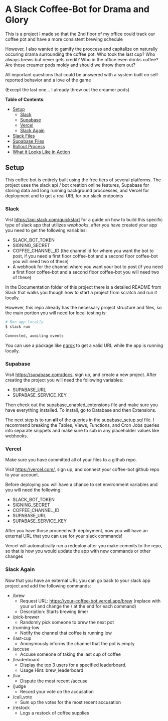 # A Slack Coffee-Bot for Drama and Glory
This is a project I made so that the 2nd floor of my office could track our coffee pot and have a more consistent brewing schedule

However, 
I also wanted to gamify the proccess and capitalize on naturally occuring drama surrounding the coffee pot. 
Who took the last cup? Who always brews but never gets credit? Who in the office even drinks coffee? Are those creamer pods moldy and should we throw them out?

All important questions that could be answered with a system built on self reported behavior and a love of the game

(Except the last one... I already threw out the creamer pods)

**Table of Contents**:

- [Setup](#setup)
  - [Slack](#slack)
  - [Supabase](#supabase)
  - [Vercel](#vercel)
  - [Slack Again](#slack-again)
- [Slack Files](app)
- [Supabase Files](supabase)
- [Rollout Process](Documentation/Rollout_Process)
- [What it Looks Like in Action](Documentation/In_Action)

## Setup
This coffee bot is entirely built using the free tiers of several platforms. 
The project uses the slack api / bot creation online features, Supabase for storing data and long running background 
proccesses, and Vercel for deployment and to get a real URL for our slack endpoints

### Slack
Vist https://api.slack.com/quickstart for a guide on how to build this specific type of slack app that utilizes *webhooks*, after you have created your app you need to get the following variables:
- SLACK_BOT_TOKEN
- SIGNING_SECRET
- COFFEE_CHANNEL_ID (the channel id for where you want the bot to post, if you need a first floor coffee-bot and a second floor coffee-bot you will need two of these)
- A webhook for the channel where you want your bot to post (if you need a first floor coffee-bot and a second floor coffee-bot you will need two of these)

In the Documentation folder of this project there is a detailed README from Slack that walks you though how to start a project from scratch and run it locally.

However, this repo already has the necessary project structure and files, so the main portion you will need for local testing is:

```zsh
# Run app locally
$ slack run

Connected, awaiting events
```
You can use a package like [ngrok](https://ngrok.com/downloads/linux) to get a valid URL while the app is running locally.

### Supabase
Visit https://supabase.com/docs, sign up, and create a new project. After creating the project you will need the following variables:
- SUPABASE_URL
- SUPABASE_SERVICE_KEY

Then check out the supabase_enabled_extensions file and make sure you have everything installed.
To install, go to Database and then Extensions.

The next step is to run **all** of the queries in the [supabase_setup.sql](Documentation/supabase/supabase_setup.sql) file. I recommend breaking the Tables, Views, Functions, 
and Cron Jobs queries into separate snippets and make sure to sub in any placeholder values like webhooks.

### Vercel
Make sure you have committed all of your files to a github repo.

Visit https://vercel.com/, sign up, and connect your coffee-bot github repo to your account. 

Before deploying you will have a chance to set environment variables and you will need the following:
- SLACK_BOT_TOKEN
- SIGNING_SECRET
- COFFEE_CHANNEL_ID
- SUPABASE_URL
- SUPABASE_SERVICE_KEY

After you have those proceed with deployment, now you will have an external URL that you can use for your slack commands!

Vercel will automatically run a redeploy after you make commits to the repo, so that is how you would update the app with new commands or other changes

### Slack Again
Now that you have an external URL you can go back to your slack app project and add the following commands:
- /brew
  - Request URL: https://your-coffee-bot.vercel.app/brew (replace with your url and change the / at the end for each command)
  - Description: Starts brewing timer
- /pick-brewer
  - Randomly pick someone to brew the next pot
- /running-low
  - Notify the channel that coffee is running low
- /last-cup
  - Anonymously informs the channel that the pot is empty
- /accuse
  - Accuse someone of taking the last cup of coffee
- /leaderboard
  - Display the top 3 users for a specified leaderboard.
  - Usage Hint: brew_leaderboard
- /liar
  - Dispute the most recent /accuse
- /judge
  - Record your vote on the accusation
- /call_vote
  - Sum up the votes for the most recent accusation
- /restock
  - Logs a restock of coffee supplies
